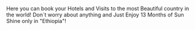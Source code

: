Here you can book your Hotels and Visits to the most Beautiful country in the world!
Don´t worry about anything and Just Enjoy 13 Months of Sun Shine only in "Ethiopia"! 